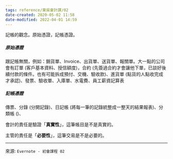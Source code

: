 ```yaml
---
tags: reference/東吳會計課/02 
date-created: 2020-05-02 11:58
date-modified: 2022-04-01 14:59
---
```


記帳的觀念。原始憑證，記帳憑證。

##### 原始憑證
跟記帳無關，例如：銷貨單、Invoice、出貨單、送貨單、報關單。大一點的公司會有訂單 (客戶基本資料、授信額度)，合約 (先簽過合約才會讓他下單，已談好後續付款的條件。也有可能拆成預付、交機、驗收款)、進貨單 (點貨的人點收完成才承認)、發票、驗收單、入庫單、水電費、員工薪資記算表

##### 記帳憑證
傳票、分錄 (分開記錄)、日記帳 (將每一筆的記錄統整成一整天的結果報表)、分類帳 ()、

會計的責任是驗證「**真實性**」，這筆帳目是不是真實的。

主管的責任是「**必要性**」，這筆交易是不是必要的。

---
來源: `Evernote - 初會課程 02`